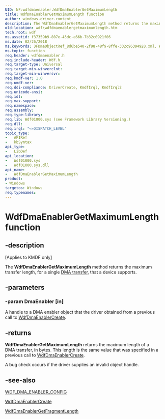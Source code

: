 ```yaml
---
UID: NF:wdfdmaenabler.WdfDmaEnablerGetMaximumLength
title: WdfDmaEnablerGetMaximumLength function
author: windows-driver-content
description: The WdfDmaEnablerGetMaximumLength method returns the maximum transfer length, for a single DMA transfer, that a device supports.
old-location: wdf\wdfdmaenablergetmaximumlength.htm
tech.root: wdf
ms.assetid: f37359b9-807e-43dc-a66b-7b32c0921f06
ms.date: 02/26/2018
ms.keywords: DFDmaObjectRef_8d6be540-2f98-48f9-8ffe-332c96394920.xml, WdfDmaEnablerGetMaximumLength, WdfDmaEnablerGetMaximumLength method, kmdf.wdfdmaenablergetmaximumlength, wdf.wdfdmaenablergetmaximumlength, wdfdmaenabler/WdfDmaEnablerGetMaximumLength
ms.topic: function
req.header: wdfdmaenabler.h
req.include-header: Wdf.h
req.target-type: Universal
req.target-min-winverclnt: 
req.target-min-winversvr: 
req.kmdf-ver: 1.0
req.umdf-ver: 
req.ddi-compliance: DriverCreate, KmdfIrql, KmdfIrql2
req.unicode-ansi: 
req.idl: 
req.max-support: 
req.namespace: 
req.assembly: 
req.type-library: 
req.lib: Wdf01000.sys (see Framework Library Versioning.)
req.dll: 
req.irql: "<=DISPATCH_LEVEL"
topic_type:
-	APIRef
-	kbSyntax
api_type:
-	LibDef
api_location:
-	Wdf01000.sys
-	Wdf01000.sys.dll
api_name:
-	WdfDmaEnablerGetMaximumLength
product:
- Windows
targetos: Windows
req.typenames: 
---
```


# WdfDmaEnablerGetMaximumLength function


## -description


<p class="CCE_Message">[Applies to KMDF only]</p>

The <b>WdfDmaEnablerGetMaximumLength</b> method returns the maximum transfer length, for a single <a href="https://docs.microsoft.com/windows-hardware/drivers/wdf/dma-transactions-and-dma-transfers">DMA transfer</a>, that a device supports. 


## -parameters




### -param DmaEnabler [in]

A handle to a DMA enabler object that the driver obtained from a previous call to <a href="https://msdn.microsoft.com/library/windows/hardware/ff546983">WdfDmaEnablerCreate</a>. 


## -returns



<b>WdfDmaEnablerGetMaximumLength</b> returns the maximum length of a DMA transfer, in bytes. This length is the same value that was specified in a previous call to <a href="https://msdn.microsoft.com/library/windows/hardware/ff546983">WdfDmaEnablerCreate</a>. 

A bug check occurs if the driver supplies an invalid object handle.






## -see-also




<a href="https://msdn.microsoft.com/library/windows/hardware/ff551290">WDF_DMA_ENABLER_CONFIG</a>



<a href="https://msdn.microsoft.com/library/windows/hardware/ff546983">WdfDmaEnablerCreate</a>



<a href="https://msdn.microsoft.com/library/windows/hardware/ff546986">WdfDmaEnablerGetFragmentLength</a>
 

 

